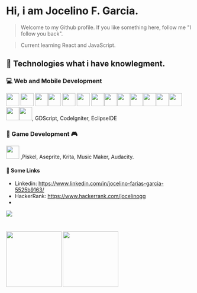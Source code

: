 <h1>Hi, i am Jocelino F. Garcia.</h1>

> Welcome to my Github profile. If you like something here, follow me "I follow you back".

> Current learning React and JavaScript.

## :scroll: Technologies what i have knowlegment.

### :computer: Web and Mobile Development

<img height="35px" width="35px" disabled src="https://cdn.jsdelivr.net/gh/devicons/devicon/icons/python/python-original.svg" /> <img height="35px" width="35px" src="https://cdn.jsdelivr.net/gh/devicons/devicon/icons/php/php-original.svg" /> <img height="35px" width="35px" src="https://cdn.jsdelivr.net/gh/devicons/devicon/icons/html5/html5-original.svg" /><img height="35px" width="35px" src="https://cdn.jsdelivr.net/gh/devicons/devicon/icons/css3/css3-original.svg" />
<img height="35px" width="35px" src="https://cdn.jsdelivr.net/gh/devicons/devicon/icons/javascript/javascript-original.svg" /> <img height="35px" width="35px" src="https://cdn.jsdelivr.net/gh/devicons/devicon/icons/c/c-original.svg" /> <img height="35px" width="35px" src="https://cdn.jsdelivr.net/gh/devicons/devicon/icons/bootstrap/bootstrap-plain-wordmark.svg" /><img height="35px" width="35px" src="https://cdn.jsdelivr.net/gh/devicons/devicon/icons/react/react-original.svg" /><img height="35px" width="35px" src="https://cdn.jsdelivr.net/gh/devicons/devicon/icons/pycharm/pycharm-original.svg" /><img height="35px" width="35px" src="https://cdn.jsdelivr.net/gh/devicons/devicon/icons/vscode/vscode-original.svg" /><img height="35px" width="35px" src="https://cdn.jsdelivr.net/gh/devicons/devicon/icons/jupyter/jupyter-original-wordmark.svg" /><img height="35px" width="35px" src="https://cdn.jsdelivr.net/gh/devicons/devicon/icons/mysql/mysql-original.svg" /><img height="35px" width="35px" src="https://cdn.jsdelivr.net/gh/devicons/devicon/icons/postgresql/postgresql-original-wordmark.svg" />
<img height="35px" width="35px" src="https://cdn.jsdelivr.net/gh/devicons/devicon/icons/figma/figma-original.svg" /><img height="35px" width="35px" src="https://cdn.jsdelivr.net/gh/devicons/devicon/icons/android/android-plain.svg" />, GDScript, CodeIgniter, EclipseIDE

### :space_invader: Game Development :video_game: 
 <img height="35px" width="35px" src="https://cdn.jsdelivr.net/gh/devicons/devicon/icons/godot/godot-original.svg" /> ,Piskel, Aseprite, Krita, Music Maker, Audacity.

#### :busts_in_silhouette: Some Links
 - Linkedin: https://www.linkedin.com/in/jocelino-farias-garcia-5525b9163/
 - HackerRank: https://www.hackerrank.com/jocelinogg
 - 
<img align="left" src="https://visitor-badge.laobi.icu/badge?page_id=jocelinoFG017.jocelinoFG017" />
<br>
<h1 align="center"></h1>
<img  align="left" height="150px" src="https://github-readme-stats.vercel.app/api?username=jocelinoFG017&show_icons=true&theme=merko">
<img  align="center" height="150px" src="https://github-readme-stats.vercel.app/api/top-langs/?username=jocelinoFG017&langs_count=6&layout=compact">

